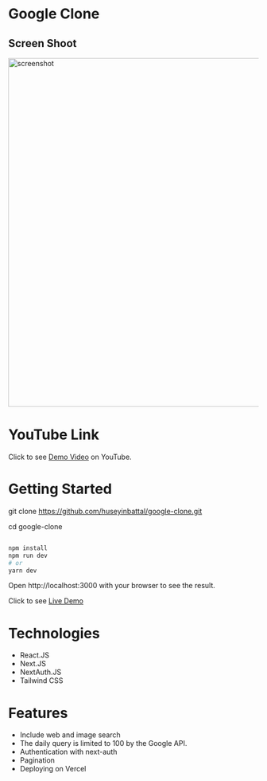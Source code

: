 # Google Clone

## Screen Shoot

<img width="700" alt="screenshot" src="https://user-images.githubusercontent.com/95706081/211297175-bd7326e0-11e4-45e9-a61d-f63c3c67efd1.png">

# YouTube Link

Click to see [Demo Video](https://www.youtube.com/watch?v=iIiMCOQATw8) on YouTube.

# Getting Started

git clone https://github.com/huseyinbattal/google-clone.git

cd google-clone

```bash

npm install
npm run dev
# or
yarn dev
```

Open http://localhost:3000 with your browser to see the result.

Click to see [Live Demo](https://google-clone-v4.vercel.app/)



# Technologies
- React.JS
- Next.JS
- NextAuth.JS
- Tailwind CSS

# Features
- Include web and image search
- The daily query is limited to 100 by the Google API.
- Authentication with next-auth
- Pagination
- Deploying on Vercel
